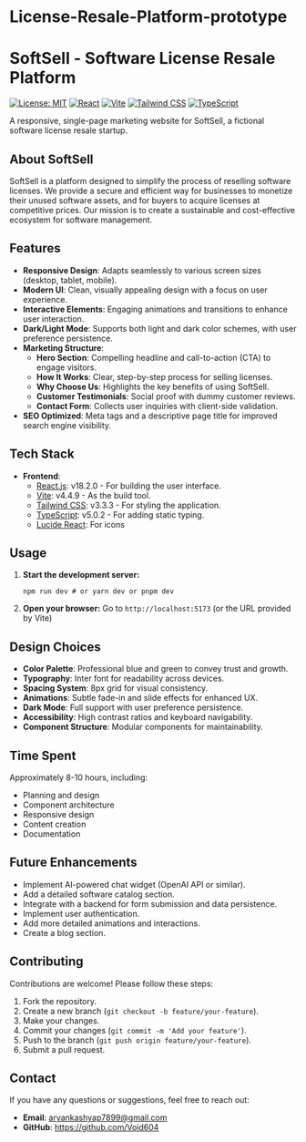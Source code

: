 # License-Resale-Platform-prototype
# SoftSell - Software License Resale Platform

[![License: MIT](https://img.shields.io/badge/License-MIT-yellow.svg)](https://opensource.org/licenses/MIT)
[![React](https://img.shields.io/badge/React-18.2.0-61dafb?style=flat-square&logo=react)](https://react.dev/)
[![Vite](https://img.shields.io/badge/Vite-4.4.9-646cff?style=flat-square&logo=vite)](https://vitejs.dev/)
[![Tailwind CSS](https://img.shields.io/badge/Tailwind_CSS-3.3.3-38bdf8?style=flat-square&logo=tailwindcss&logoColor=white)](https://tailwindcss.com/)
[![TypeScript](https://img.shields.io/badge/TypeScript-5.0.2-3178c6?style=flat-square&logo=typescript&logoColor=white)](https://www.typescriptlang.org/)

A responsive, single-page marketing website for SoftSell, a fictional software license resale startup.

## About SoftSell

SoftSell is a platform designed to simplify the process of reselling software licenses. We provide a secure and efficient way for businesses to monetize their unused software assets, and for buyers to acquire licenses at competitive prices. Our mission is to create a sustainable and cost-effective ecosystem for software management.

## Features

-   **Responsive Design**: Adapts seamlessly to various screen sizes (desktop, tablet, mobile).
-   **Modern UI**: Clean, visually appealing design with a focus on user experience.
-   **Interactive Elements**: Engaging animations and transitions to enhance user interaction.
-   **Dark/Light Mode**: Supports both light and dark color schemes, with user preference persistence.
-   **Marketing Structure**:
    -   **Hero Section**: Compelling headline and call-to-action (CTA) to engage visitors.
    -   **How It Works**: Clear, step-by-step process for selling licenses.
    -   **Why Choose Us**: Highlights the key benefits of using SoftSell.
    -   **Customer Testimonials**: Social proof with dummy customer reviews.
    -   **Contact Form**: Collects user inquiries with client-side validation.
-   **SEO Optimized**: Meta tags and a descriptive page title for improved search engine visibility.

## Tech Stack

-   **Frontend**:
    -   [React.js](https://react.dev/):  v18.2.0 -  For building the user interface.
    -   [Vite](https://vitejs.dev/): v4.4.9 -  As the build tool.
    -   [Tailwind CSS](https://tailwindcss.com/): v3.3.3 - For styling the application.
    -   [TypeScript](https://www.typescriptlang.org/): v5.0.2 - For adding static typing.
    -   [Lucide React](https://lucide.com/): For icons


## Usage

1.  **Start the development server:**

    ```bash.
    npm run dev # or yarn dev or pnpm dev
    ```

2.  **Open your browser:**
    Go to `http://localhost:5173` (or the URL provided by Vite)

## Design Choices

-   **Color Palette**:  Professional blue and green to convey trust and growth.
-   **Typography**:  Inter font for readability across devices.
-   **Spacing System**:  8px grid for visual consistency.
-   **Animations**:  Subtle fade-in and slide effects for enhanced UX.
-   **Dark Mode**:  Full support with user preference persistence.
-    **Accessibility**: High contrast ratios and keyboard navigability.
-   **Component Structure**: Modular components for maintainability.

## Time Spent

Approximately 8-10 hours, including:

-   Planning and design
-   Component architecture
-   Responsive design
-   Content creation
-   Documentation

## Future Enhancements

-   Implement AI-powered chat widget (OpenAI API or similar).
-   Add a detailed software catalog section.
-   Integrate with a backend for form submission and data persistence.
-   Implement user authentication.
-   Add more detailed animations and interactions.
-   Create a blog section.

## Contributing

Contributions are welcome!  Please follow these steps:

1.  Fork the repository.
2.  Create a new branch (`git checkout -b feature/your-feature`).
3.  Make your changes.
4.  Commit your changes (`git commit -m 'Add your feature'`).
5.  Push to the branch (`git push origin feature/your-feature`).
6.  Submit a pull request.


## Contact

If you have any questions or suggestions, feel free to reach out:

-   **Email**: aryankashyap7899@gmail.com
-   **GitHub**: https://github.com/Void604

